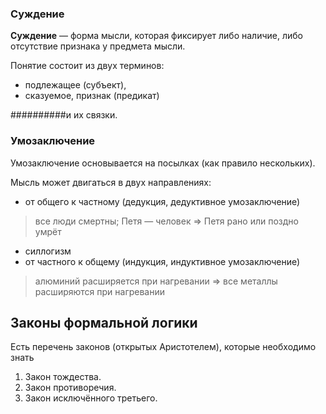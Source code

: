 ### Суждение

**Суждение** — форма мысли, которая фиксирует либо наличие, либо отсутствие признака у предмета мысли.

Понятие состоит из двух терминов:
- подлежащее (субъект),
- сказуемое, признак (предикат)

##########и их связки.

### Умозаключение

Умозаключение основывается на посылках (как правило нескольких).

Мысль может двигаться в двух направлениях:
- от общего к частному (дедукция, дедуктивное умозаключение)
> все люди смертны; Петя — человек => Петя рано или поздно умрёт

  - силлогизм
- от частного к общему (индукция, индуктивное умозаключение)
> алюминий расширяется при нагревании => все металлы расширяются при нагревании


## Законы формальной логики

Есть перечень законов (открытых Аристотелем), которые необходимо знать

1. Закон тождества.
2. Закон противоречия.
3. Закон исключённого третьего.